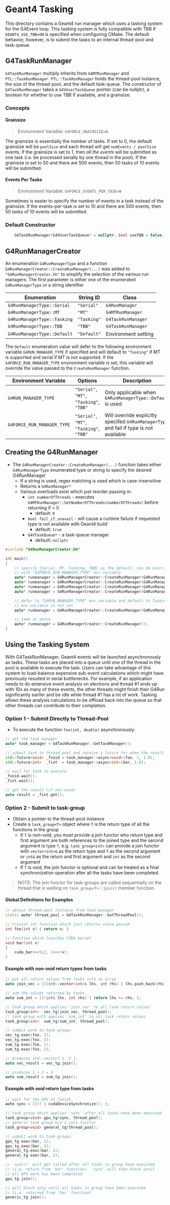 # Geant4 Tasking

This directory contains a Geant4 run manager which uses a tasking system for the G4Event loop.
This tasking system is fully compatible with TBB if `GEANT4_USE_TBB=ON` is specified when
configuring CMake. The default behavior, however, is to submit the tasks to an internal
thread-pool and task-queue.

## G4TaskRunManager

`G4TaskRunManager` multiply inherits from `G4MTRunManager` and `PTL::TaskRunManager`.
`PTL::TaskRunManager` holds the thread-pool instance, the size of the thread-pool,
and the default task-queue. The constructor of `G4TaskRunManager` takes a `G4VUserTaskQueue`
pointer (can be nullptr), a boolean for whether to use TBB if available, and a grainsize.

### Concepts

#### Grainsize

> Environment Variable: `G4FORCE_GRAINSIZE=N`

The grainsize is essentially the number of tasks. If set to 0, the default grainsize
will be `poolSize` and each thread will get `numEvents / poolSize` events.
If the grainsize is set to 1, then _all the events_ will be submitted as one task (i.e. be
processed serially by one thread in the pool). If the grainsize is set to 50 and there are 500 events,
then 50 tasks of 10 events will be submitted.

#### Events Per Tasks

> Environment Variable: `G4FORCE_EVENTS_PER_TASK=N`

Sometimes is easier to specify the number of events in a task instead of the grainsize.
If the events-per-task is set to 10 and there are 500 events,
then 50 tasks of 10 events will be submitted.

### Default Constructor

```cpp
    G4TaskRunManager(G4VUserTaskQueue* = nullptr, bool useTBB = false, G4int grainsize = 0);
```

## G4RunManagerCreator

An enumeration `G4RunManagerType` and a function `G4RunManagerCreator::CreateRunManager(...)`
was added to `"G4RunManagerCreator.hh"` to simplify the selection of the various run managers.
The first parameter is either one of the enumerated `G4RunManagerType` or a string identifier

| Enumeration                 | String ID   | Class               |
| --------------------------- | ----------- | ------------------- |
| `G4RunManagerType::Serial`  | `"Serial"`  | `G4RunManager`      |
| `G4RunManagerType::MT`      | `"MT"`      | `G4MTRunManager`    |
| `G4RunManagerType::Tasking` | `"Tasking"` | `G4TaskRunManager`  |
| `G4RunManagerType::TBB`     | `"TBB"`     | `G4TaskRunManager`  |
| `G4RunManagerType::Default` | `"Default"` | Environment setting |

The `Default` enumeration value will defer to the following environment variable `G4RUN_MANAGER_TYPE`
if specified and will default to `"Tasking"` if MT is supported and serial if MT is not supported.
If the `G4FORCE_RUN_MANAGER_TYPE` environment variable is set, this variable will override the
value passed to the `CreateRunManager` function.

| Environment Variable       | Options                                  | Description                                                                            |
| -------------------------- | ---------------------------------------- | -------------------------------------------------------------------------------------- |
| `G4RUN_MANAGER_TYPE`       | `"Serial"`, `"MT"`, `"Tasking"`, `"TBB"` | Only applicable when `G4RunManagerType::Default` is used                               |
| `G4FORCE_RUN_MANAGER_TYPE` | `"Serial"`, `"MT"`, `"Tasking"`, `"TBB"` | Will override explicitly specifed `G4RunManagerType` and fail if type is not available |

## Creating the G4RunManager

- The `G4RunManagerCreator::CreateRunManager(...)` function takes either `G4RunManagerType` enumerated type or string to specify the desired G4RunManager
  - If a string is used, regex matching is used which is case-insensitive
  - Returns a `G4RunManager*`
  - Various overloads exist which just reorder passing in:
    - `int numberOfThreads` - executes `G4MTRunManager::SetNumberOfThreads(numberOfThreads)` before returning if > 0
      - default: `0`
    - `bool fail_if_unavail` - will cause a runtime failure if requested type is not available with Geant4 build
      - default: `true`
    - `G4VTaskQueue*` - a task-queue manager
      - default: `nullptr`

```cpp
#include "G4RunManagerCreator.hh"

int main()
{
    // specify {Serial, MT, Tasking, TBB} as the default, can be overridden
    // with "G4FORCE_RUN_MANAGER_TYPE" env variable
    auto* runmanager = G4RunManagerCreator::CreateRunManager(G4RunManagerType::Serial);
    auto* runmanager = G4RunManagerCreator::CreateRunManager(G4RunManagerType::MT);
    auto* runmanager = G4RunManagerCreator::CreateRunManager(G4RunManagerType::Tasking);
    auto* runmanager = G4RunManagerCreator::CreateRunManager(G4RunManagerType::TBB);

    // defer to "G4RUN_MANAGER_TYPE" env variable and default to Tasking if
    // env variable is not set
    auto* runmanager = G4RunManagerCreator::CreateRunManager(G4RunManagerType::Default);

    // same as above
    auto* runmanager = G4RunManagerCreator::CreateRunManager();
}
```

## Using the Tasking System

With G4TaskRunManager, Geant4 events will be launched asynchronously as tasks. These tasks are
placed into a queue until one of the thread in the pool is available to execute the task. Users can
take advantage of this system to load-balance expensive sub-event calculations which might have
previously resulted in serial bottlenecks. For example, if an application needs to do extensive event
analysis on electrons and thread #1 ends up with 10x as many of these events, the other threads
might finish their G4Run significantly eariler and be idle while thread #1 has a lot of work.
Tasking allows these analysis calculations to be offload back into the queue so that other
threads can contribute to their completion.

### Option 1 - Submit Directly to Thread-Pool

- To execute the function `foo(int, double)` asynchronously:

```cpp
// get the task manager
auto* task_manager = G4TaskRunManager::GetTaskManager();

// submit task to thread-pool and receive a future for when the result is need
std::future<void> _fvoid = task_manager->async<void>(foo, 1, 1.0);
std::future<int>  _fint  = task_manager->async<int>(bar, 1.0);

// wait for task to execute
_fvoid.wait();
_fint.wait();

// get the result (if non-void)
auto result = _fint.get();
```

### Option 2 - Submit to task-group

- Obtain a pointer to the thread-pool instance
- Create a `task_group<T>` object where `T` is the return type of all the functions in the group
  - If `T` is non-void, you must provide a join functor who return type and first argument are both references
  to the joined type and the second argument is type `T`, e.g. `task_group<int>` can provide a join functor
  with `vector<int>&` as the return type and `T` as the second argument or `int&` as the return and first argument
  and `int` as the second argument
  - If `T` is void, the join functor is optional and can be treated as a final synchronization operation after
  all the tasks have been completed.

> NOTE: The join functor for task-groups are called sequentially on the thread that is
> waiting on `task_group<T>::join()` member function.

#### Global Definitions for Examples

```cpp
// obtain thread-pool instance from task manager
static auto* thread_pool = G4TaskRunManager::GetThreadPool();

// trivial int function which just returns value passed
int foo(int v) { return v; }

// function which launches CUDA kernel
void bar(int v)
{
    cuda_bar<<<512, 1>>>(v);
}
```

#### Example with non-void return types from tasks

```cpp
// put all return values from tasks into an array
auto join_vec = [](std::vector<int>& lhs, int rhs) { lhs.push_back(rhs); return lhs; };

// sum the values returned by tasks
auto sum_int = [](int& lhs, int rhs) { return lhs += rhs; };

// task group which applies 'join_vec' to all task return values
task_group<int>  vec_tg(join_vec, thread_pool);
// task group with applies 'sum_int' to all task return values
task_group<int>  sum_tg(sum_int, thread_pool);

// submit work to task-groups
vec_tg.exec(foo, 1);
vec_tg.exec(foo, 2);
sum_tg.exec(foo, 1);
sum_tg.exec(foo, 2);

// produces std::vector{ 1, 2 };
auto vec_result = vec_tg.join();

// produces 1 + 2 = 3
auto sum_result = sum_tg.join();
```

#### Example with void return type from tasks

```cpp
// wait for the GPU to finish
auto sync = []() { cudaDeviceSynchronize(); };

// task group which applies 'sync' after all tasks have been executed
task_group<void> gpu_tg(sync, thread_pool);
// generic task group w/o a join functor
task_group<void> general_tg(thread_pool);

// submit work to task-groups
gpu_tg.exec(bar, 1);
gpu_tg.exec(bar, 2);
general_tg.exec(bar, 1);
general_tg.exec(bar, 2);

// 'sync()' will get called after all tasks in group have executed
// (i.e. return from 'bar' function). 'sync' will then block until
// all GPU work has been completed
gpu_tg.join();

// will block only until all tasks in group have been executed
// (i.e. returned from 'bar' function)
generic_tg.join();

```
